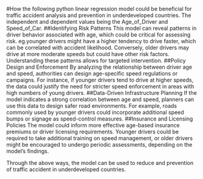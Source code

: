 #How the following python linear regression model could be beneficial for traffic accident analysis and prevention in underdeveloped countries. The independent and dependent values being the Age_of_Driver and Speed_of_Car.
##Identifying Risk Patterns
This model can reveal patterns in driver behavior associated with age, which could be critical for assessing risk.
eg.younger drivers might have a higher tendency to drive faster, which can be correlated with accident likelihood. Conversely, older drivers may drive at more moderate speeds but could have other risk factors. Understanding these patterns allows for targeted intervention.
##Policy Design and Enforcement
By analyzing the relationship between driver age and speed, authorities can design age-specific speed regulations or campaigns. For instance, if younger drivers tend to drive at higher speeds, the data could justify the need for stricter speed enforcement in areas with high numbers of young drivers.
##Data-Driven Infrastructure Planning
 If the model indicates a strong correlation between age and speed, planners can use this data to design safer road environments. For example, roads commonly used by younger drivers could incorporate additional speed bumps or signage as speed-control measures.
##Insurance and Licensing Policies
The model could inform more effective age-based insurance premiums or driver licensing requirements. Younger drivers could be required to take additional training on speed management, or older drivers might be encouraged to undergo periodic assessments, depending on the model’s findings.

Through the above ways, the model can be used to reduce and prevention of traffic accident  in underdeveloped countries.





